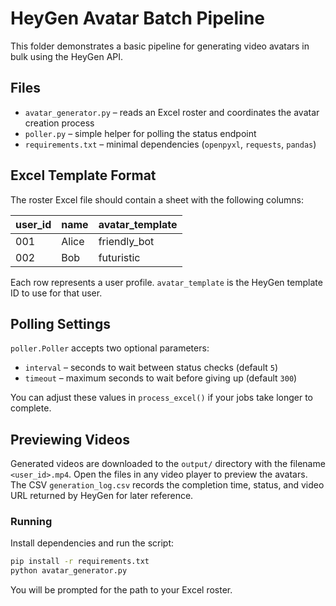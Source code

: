 # HeyGen Avatar Batch Pipeline

This folder demonstrates a basic pipeline for generating video avatars in bulk using the HeyGen API.

## Files

- `avatar_generator.py` – reads an Excel roster and coordinates the avatar creation process
- `poller.py` – simple helper for polling the status endpoint
- `requirements.txt` – minimal dependencies (`openpyxl`, `requests`, `pandas`)

## Excel Template Format

The roster Excel file should contain a sheet with the following columns:

| user_id | name | avatar_template |
| ------- | ---- | --------------- |
| 001 | Alice | friendly_bot |
| 002 | Bob | futuristic |

Each row represents a user profile. `avatar_template` is the HeyGen template ID to use for that user.

## Polling Settings

`poller.Poller` accepts two optional parameters:

- `interval` – seconds to wait between status checks (default `5`)
- `timeout` – maximum seconds to wait before giving up (default `300`)

You can adjust these values in `process_excel()` if your jobs take longer to complete.

## Previewing Videos

Generated videos are downloaded to the `output/` directory with the filename `<user_id>.mp4`. Open the files in any video player to preview the avatars. The CSV `generation_log.csv` records the completion time, status, and video URL returned by HeyGen for later reference.

### Running

Install dependencies and run the script:

```bash
pip install -r requirements.txt
python avatar_generator.py
```

You will be prompted for the path to your Excel roster.
